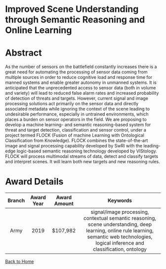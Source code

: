 
Improved Scene Understanding through Semantic Reasoning and Online Learning
===========================================================================

# Abstract


As the number of sensors on the battlefield constantly increases there is a great need for automating the processing of sensor data coming from multiple sources in order to reduce cognitive load and response time for manned systems and enable greater autonomy in unmanned systems. It is anticipated that the unprecedented access to sensor data (both in volume and variety) will lead to reduced false alarm rates and increased probability of detection of threats and targets. However, current signal and image processing solutions act primarily on the sensor data and directly associated metadata while ignoring the context of the scene leading to undesirable performance, especially in untrained environments, which places a burden on sensor operators in the field. We are proposing to develop a machine learning- and semantic reasoning-based system for threat and target detection, classification and sensor control, under a project termed FLOCK (Fusion of machine Learning with Ontological Classification from Knowledge). FLOCK combines the state-of-the-art image and signal processing capability developed by SwRI with the leading-edge logic-based semantic reasoning technology developed by VIStology. FLOCK will process multimodal streams of data, detect and classify targets and interpret scenes. It will learn both new targets and new reasoning rules.  

# Award Details

|Branch|Award Year|Award Amount|Keywords|
| :---: | :---: | :---: | :---: |
|Army|2019|$107,982|signal/image processing, contextual semantic reasoning, scene understanding, deep learning, online rule learning, semantic web technologies, logical inference and classification, ontology|
  
  


[Back to Home](https://github.com/chrischow/dod_sbir_awards/Reports/CC/#1042)